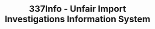 ---
layout: default
bigquery: https://console.cloud.google.com/bigquery?p=patents-public-data&d=usitc_investigations&page=dataset&project=sheets-management-319211
citation: US International Trade Commission 337Info Unfair Import Investigations Information
  System
contributors: US International Trade Comission
cost: None
description: US International Trade Commission 337Info Unfair Import Investigations
  Information System contains data on investigations done under Section 337. Section
  337 declares the infringement of certain statutory intellectual property rights
  and other forms of unfair competition in import trade to be unlawful practices.
  Most Section 337 investigations involve allegations of patent or registered trademark
  infringement.
documentation: FAQ and tutorial available on the site
last_edit: 04/08/2022, 10:59:59
location: https://pubapps2.usitc.gov/337external/
maintained_by: US International Trade Comission
schema_fields:
- cafcAppeals
- teoIdIssueDate
- patentNumber
- docketNo
- finalDetViolation
- respondent
- copyrightNumbers
- actualStartDateEvidHear
- markmanHearing
- publication_number
- investigationType
- dateOfPublicationFrNotice
- startDateMarkmanHearing
- ouiiParticipation
- issueDateOtherNonFinal
- patentNumbers
- endDateMarkmanHearing
- trademarkNumbers
- complainant
- ouiiAttorney
- teoReliefGranted
- finalIdOnViolationIssue
- invUnfairAct
- scheduledStartDateEvidHear
- lastUpdated
- dateComplaintFiled
- scheduledEndDateEvidHear
- actualEndDateEvidHear
- currentStatus
- htsNumbers
- gcAttorney
- investigationTermDate
- finalIdOnViolationDue
- aljAssigned
- finalDetNoViolation
- dateCreated
- currentActiveALJ
- id
- targetDate
- teoIdDueDate
- investigationNo
- title
- internalRemand
- teoProceedingInvolved
shortname: unfair_import_investigations
tags:
- import
- legal
- trade
timeframe: 2008-2021 (prior to 2008 downloadable as a JSON file)
title: 337Info - Unfair Import Investigations Information System
uuid: 2721f5ec-e599-4890-9265-9706719fc71e
---
